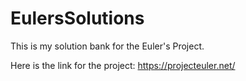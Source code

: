 # EulersSolutions

This is my solution bank for the Euler's Project.

Here is the link for the project: https://projecteuler.net/
